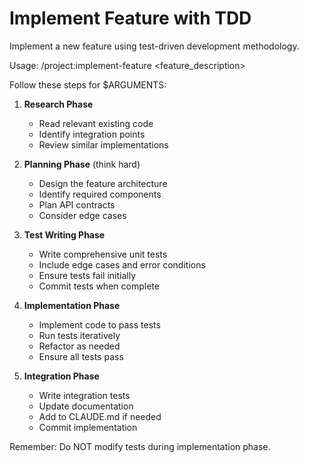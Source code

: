 # Implement Feature with TDD

Implement a new feature using test-driven development methodology.

Usage: /project:implement-feature <feature_description>

Follow these steps for $ARGUMENTS:

1. **Research Phase**
   - Read relevant existing code
   - Identify integration points
   - Review similar implementations

2. **Planning Phase** (think hard)
   - Design the feature architecture
   - Identify required components
   - Plan API contracts
   - Consider edge cases

3. **Test Writing Phase**
   - Write comprehensive unit tests
   - Include edge cases and error conditions
   - Ensure tests fail initially
   - Commit tests when complete

4. **Implementation Phase**
   - Implement code to pass tests
   - Run tests iteratively
   - Refactor as needed
   - Ensure all tests pass

5. **Integration Phase**
   - Write integration tests
   - Update documentation
   - Add to CLAUDE.md if needed
   - Commit implementation

Remember: Do NOT modify tests during implementation phase.